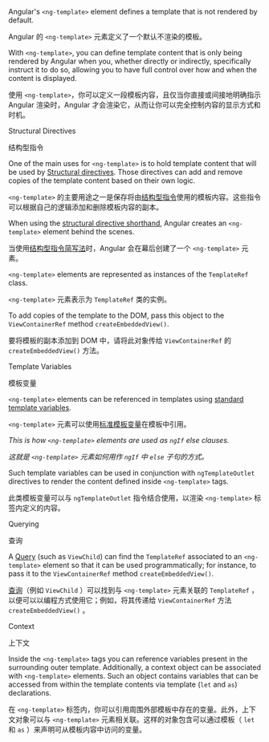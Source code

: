 Angular's `<ng-template>` element defines a template that is not rendered by default.

Angular 的 `<ng-template>` 元素定义了一个默认不渲染的模板。

With `<ng-template>`, you can define template content that is only being rendered by Angular when you, whether directly or indirectly, specifically instruct it to do so, allowing you to have full control over how and when the content is displayed.

使用 `<ng-template>`，你可以定义一段模板内容，且仅当你直接或间接地明确指示 Angular 渲染时，Angular 才会渲染它，从而让你可以完全控制内容的显示方式和时机。

Structural Directives

结构型指令

One of the main uses for `<ng-template>` is to hold template content that will be used by [Structural directives](guide/structural-directives). Those directives can add and remove copies of the template content based on their own logic.

`<ng-template>` 的主要用途之一是保存将由[结构型指令](guide/structural-directives)使用的模板内容。这些指令可以根据自己的逻辑添加和删除模板内容的副本。

When using the [structural directive shorthand](guide/structural-directives#structural-directive-shorthand), Angular creates an `<ng-template>` element behind the scenes.

当使用[结构型指令简写法](guide/structural-directives#structural-directive-shorthand)时，Angular 会在幕后创建了一个 `<ng-template>` 元素。

`<ng-template>` elements are represented as instances of the `TemplateRef` class.

`<ng-template>` 元素表示为 `TemplateRef` 类的实例。

To add copies of the template to the DOM, pass this object to the `ViewContainerRef` method `createEmbeddedView()`.

要将模板的副本添加到 DOM 中，请将此对象传给 `ViewContainerRef` 的 `createEmbeddedView()` 方法。

Template Variables

模板变量

`<ng-template>` elements can be referenced in templates using [standard template variables](guide/template-reference-variables#how-angular-assigns-values-to-template-variables).

`<ng-template>` 元素可以使用[标准模板变量](guide/template-reference-variables#how-angular-assigns-values-to-template-variables)在模板中引用。

*This is how `<ng-template>` elements are used as `ngIf` else clauses.*

*这就是 `<ng-template>` 元素如何用作 `ngIf` 中 `else` 子句的方式。*

Such template variables can be used in conjunction with `ngTemplateOutlet` directives to render the content defined inside `<ng-template>` tags.

此类模板变量可以与 `ngTemplateOutlet` 指令结合使用，以渲染 `<ng-template>` 标签内定义的内容。

Querying

查询

A [Query](api/core/Query) \(such as `ViewChild`\) can find the `TemplateRef` associated to an `<ng-template>` element so that it can be used programmatically; for instance, to pass it to the `ViewContainerRef` method `createEmbeddedView()`.

[查询](api/core/Query)（例如 `ViewChild` ）可以找到与 `<ng-template>` 元素关联的 `TemplateRef` ，以便可以以编程方式使用它；例如，将其传递给 `ViewContainerRef` 方法 `createEmbeddedView()` 。

Context

上下文

Inside the `<ng-template>` tags you can reference variables present in the surrounding outer template.
Additionally, a context object can be associated with `<ng-template>` elements.
Such an object contains variables that can be accessed from within the template contents via template \(`let` and `as`\) declarations.

在 `<ng-template>` 标签内，你可以引用周围外部模板中存在的变量。此外，上下文对象可以与 `<ng-template>` 元素相关联。这样的对象包含可以通过模板（ `let` 和 `as` ）来声明可从模板内容中访问的变量。
